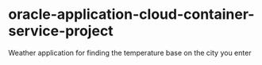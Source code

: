 # oracle-application-cloud-container-service-project

Weather application for finding the temperature base on the city you enter
